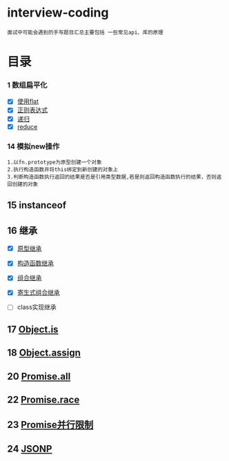 # interview-coding

```
面试中可能会遇到的手写题目汇总主要包括 一些常见api、库的原理
```

# 目录

### 1 数组扁平化
- [x] [使用flat](./1.数组扁平化/1.flat.js)
- [x] [正则表达式](./1.数组扁平化/2.regularExpression.js)
- [x] [递归](./1.数组扁平化/3.recursion.js)
- [x] [reduce](./1.数组扁平化/4.reduce.js)
### 14 模拟new操作

    1.以fn.prototype为原型创建一个对象
    2.执行构造函数并将this绑定到新创建的对象上
    3.判断构造函数执行返回的结果是否是引用类型数据,若是则返回构造函数执行的结果，否则返回创建的对象

## 15 instanceof

## 16 继承
- [x] [原型继承](./16.继承/1.原型继承.js)
- [x] [构造函数继承](./16.继承/2.构造函数继承.js)
- [x] [组合继承](./16.继承/3.组合继承.js)
- [x] [寄生式组合继承](./16.继承/4.寄生式组合继承.js)
- [ ] class实现继承


## 17 [Object.is](./17.Object.is.js)

## 18 [Object.assign](./18.Object.assign.js)

## 20 [Promise.all](./20.Promise.all.js)

## 22 [Promise.race](./22.Promise.race.js)

## 23 [Promise并行限制](./23.Promise并行限制.js)


## 24 [JSONP](./24.JSONP.js)